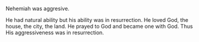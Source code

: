 Nehemiah was aggresive.

He had natural ability but his ability was
in resurrection. He loved God, the house, the city, the land.
He prayed to God and became one with God. Thus His aggressiveness
was in resurrection.
